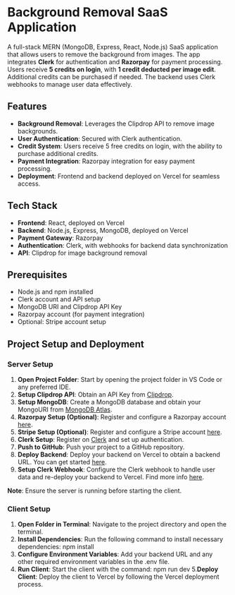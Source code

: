 # Background Removal SaaS Application

A full-stack MERN (MongoDB, Express, React, Node.js) SaaS application that allows users to remove the background from images. The app integrates **Clerk** for authentication and **Razorpay** for payment processing. Users receive **5 credits on login**, with **1 credit deducted per image edit**. Additional credits can be purchased if needed. The backend uses Clerk webhooks to manage user data effectively.

## Features

- **Background Removal**: Leverages the Clipdrop API to remove image backgrounds.
- **User Authentication**: Secured with Clerk authentication.
- **Credit System**: Users receive 5 free credits on login, with the ability to purchase additional credits.
- **Payment Integration**: Razorpay integration for easy payment processing.
- **Deployment**: Frontend and backend deployed on Vercel for seamless access.

## Tech Stack

- **Frontend**: React, deployed on Vercel
- **Backend**: Node.js, Express, MongoDB, deployed on Vercel
- **Payment Gateway**: Razorpay
- **Authentication**: Clerk, with webhooks for backend data synchronization
- **API**: Clipdrop for image background removal

## Prerequisites

- Node.js and npm installed
- Clerk account and API setup
- MongoDB URI and Clipdrop API Key
- Razorpay account (for payment integration)
- Optional: Stripe account setup

## Project Setup and Deployment

### Server Setup

1. **Open Project Folder**: Start by opening the project folder in VS Code or any preferred IDE.
2. **Setup Clipdrop API**: Obtain an API Key from [Clipdrop](https://clipdrop.co/apis).
3. **Setup MongoDB**: Create a MongoDB database and obtain your MongoURI from [MongoDB Atlas](https://www.mongodb.com/cloud/atlas/register).
4. **Razorpay Setup (Optional)**: Register and configure a Razorpay account [here](https://accounts.razorpay.com/auth).
5. **Stripe Setup (Optional)**: Register and configure a Stripe account [here](https://stripe.com/).
6. **Clerk Setup**: Register on [Clerk](https://clerk.com/) and set up authentication.
7. **Push to GitHub**: Push your project to a GitHub repository.
8. **Deploy Backend**: Deploy your backend on Vercel to obtain a backend URL. You can get started [here](https://vercel.com/).
9. **Setup Clerk Webhook**: Configure the Clerk webhook to handle user data and re-deploy your backend to Vercel. Find more info [here](https://dashboard.clerk.com/).

**Note**: Ensure the server is running before starting the client.

### Client Setup

1. **Open Folder in Terminal**: Navigate to the project directory and open the terminal.
2. **Install Dependencies**: Run the following command to install necessary dependencies:
     npm install
3. **Configure Environment Variables**: Add your backend URL and any other required environment variables in the .env file.
4. **Run Client**: Start the client with the command:
    npm run dev
5.**Deploy Client**: Deploy the client to Vercel by following the Vercel deployment process.
